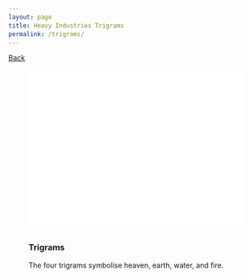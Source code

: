 ```yaml
---
layout: page
title: Heavy Industries Trigrams
permalink: /trigrams/
---
```


<div class="back">
    <a href="/">Back</a>
</div>

<div class="container">
    <div class="image uniform">
        <figure>
            <img src="/assets/images/trigrams.png">
            <figcaption>
                <h3>Trigrams</h3>
                <span>The four trigrams symbolise heaven, earth, water, and fire.</span>
            </figcaption>
        </figure>
    </div>
</div>